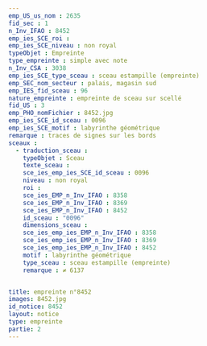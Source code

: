 ```yaml
---
emp_US_us_nom : 2635
fid_sec : 1
n_Inv_IFAO : 8452
emp_ies_SCE_roi : 
emp_ies_SCE_niveau : non royal
typeObjet : Empreinte
type_empreinte : simple avec note
n_Inv_CSA : 3038
emp_ies_SCE_type_sceau : sceau estampille (empreinte)
emp_SEC_nom_secteur : palais, magasin sud
emp_IES_fid_sceau : 96
nature_empreinte : empreinte de sceau sur scellé
fid_US : 3
emp_PHO_nomFichier : 8452.jpg
emp_ies_SCE_id_sceau : 0096
emp_ies_SCE_motif : labyrinthe géométrique
remarque : traces de signes sur les bords
sceaux :
  - traduction_sceau : 
    typeObjet : Sceau
    texte_sceau : 
    sce_ies_emp_ies_SCE_id_sceau : 0096
    niveau : non royal
    roi : 
    sce_ies_EMP_n_Inv_IFAO : 8358
    sce_ies_EMP_n_Inv_IFAO : 8369
    sce_ies_EMP_n_Inv_IFAO : 8452
    id_sceau : "0096"
    dimensions_sceau : 
    sce_ies_emp_ies_EMP_n_Inv_IFAO : 8358
    sce_ies_emp_ies_EMP_n_Inv_IFAO : 8369
    sce_ies_emp_ies_EMP_n_Inv_IFAO : 8452
    motif : labyrinthe géométrique
    type_sceau : sceau estampille (empreinte)
    remarque : ≠ 6137


title: empreinte n°8452
images: 8452.jpg
id_notice: 8452
layout: notice
type: empreinte
partie: 2
---
```

